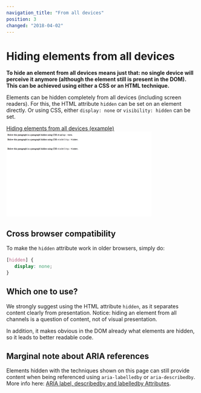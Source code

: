 ```yaml
---
navigation_title: "From all devices"
position: 3
changed: "2018-04-02"
---
```


# Hiding elements from all devices

**To hide an element from all devices means just that: no single device will perceive it anymore (although the element still is present in the DOM). This can be achieved using either a CSS or an HTML technique.**

Elements can be hidden completely from all devices (including screen readers). For this, the HTML attribute `hidden` can be set on an element directly. Or using CSS, either `display: none` or `visibility: hidden` can be set.

[Hiding elements from all devices (example) ![Preview](_examples/hiding-elements-from-all-devices/_preview.png)](_examples/hiding-elements-from-all-devices)

## Cross browser compatibility

To make the `hidden` attribute work in older browsers, simply do:

```css
[hidden] {
   display: none;
}
```

## Which one to use?

We strongly suggest using the HTML attribute `hidden`, as it separates content clearly from presentation. Notice: hiding an element from all channels is a question of content, not of visual presentation.

In addition, it makes obvious in the DOM already what elements are hidden, so it leads to better readable code.

## Marginal note about ARIA references

Elements hidden with the techniques shown on this page can still provide content when being referenced using `aria-labelledby` or `aria-describedby`. More info here: [ARIA label, describedby and labelledby Attributes](/pages/examples/sensible-usage-of-aria-roles-and-attributes/aria-label-describedby-and-labelledby-attributes).
